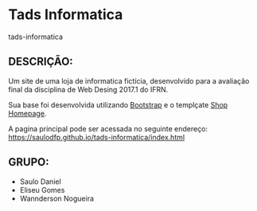 
# Tads Informatica

tads-informatica

## DESCRIÇÃO:

Um site de uma loja de informatica fictícia, desenvolvido para a avaliação final da disciplina de Web Desing 2017.1 do IFRN.

Sua base foi desenvolvida utilizando  [Bootstrap](http://getbootstrap.com/) e o templçate [Shop Homepage](https://startbootstrap.com/template-overviews/shop-homepage/).

A pagina principal pode ser acessada no seguinte endereço: https://saulodfp.github.io/tads-informatica/index.html

## GRUPO:

* Saulo Daniel
* Eliseu Gomes
* Wannderson Nogueira
